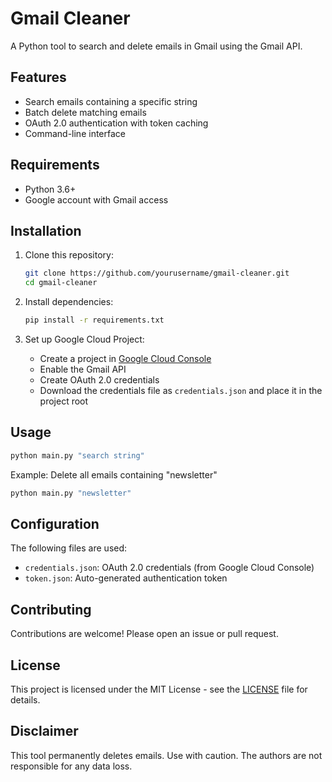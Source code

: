 # Gmail Cleaner

A Python tool to search and delete emails in Gmail using the Gmail API.

## Features

- Search emails containing a specific string
- Batch delete matching emails
- OAuth 2.0 authentication with token caching
- Command-line interface

## Requirements

- Python 3.6+
- Google account with Gmail access

## Installation

1. Clone this repository:

   ```bash
   git clone https://github.com/yourusername/gmail-cleaner.git
   cd gmail-cleaner
   ```

2. Install dependencies:

   ```bash
   pip install -r requirements.txt
   ```

3. Set up Google Cloud Project:
   - Create a project in [Google Cloud Console](https://console.cloud.google.com/)
   - Enable the Gmail API
   - Create OAuth 2.0 credentials
   - Download the credentials file as `credentials.json` and place it in the project root

## Usage

```bash
python main.py "search string"
```

Example: Delete all emails containing "newsletter"

```bash
python main.py "newsletter"
```

## Configuration

The following files are used:

- `credentials.json`: OAuth 2.0 credentials (from Google Cloud Console)
- `token.json`: Auto-generated authentication token

## Contributing

Contributions are welcome! Please open an issue or pull request.

## License

This project is licensed under the MIT License - see the [LICENSE](LICENSE) file for details.

## Disclaimer

This tool permanently deletes emails. Use with caution. The authors are not responsible for any data loss.
